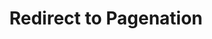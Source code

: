 ---
title: "Redirect to Pagenation"
layout: "redirect"
aliases: ["/page9/"]
redirect_url: "/page/9/"
---